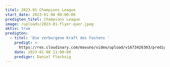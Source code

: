 ```yaml
---
titel: 2023-01 Champions League
start_date: 2023-01-08 00:00:00
predigten_titel: Champions League
image: /uploads/2023-01-flyer-quer.jpeg
aktiv: true
predigten:
  - titel: 'Die verborgene Kraft des Fastens '
    predigt: >-
      https://res.cloudinary.com/mavuno/video/upload/v1673426303/predigten/2023-01%20Champions%20League/2023-01-08_Predigt_Champions_League_1_-_Die_verborgene_Kraft_des_Fastens.mp3
    date: 2023-01-08 11:00:00
    prediger: Daniel Flechsig
---
```

